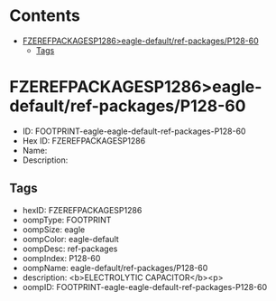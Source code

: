 



Contents
========

* [FZEREFPACKAGESP1286>eagle-default/ref-packages/P128-60](#fzerefpackagesp1286eagle-defaultref-packagesp128-60)
	* [Tags](#tags)

# FZEREFPACKAGESP1286>eagle-default/ref-packages/P128-60

- ID: FOOTPRINT-eagle-eagle-default-ref-packages-P128-60
- Hex ID: FZEREFPACKAGESP1286
- Name: 
- Description: 

## Tags

- hexID: FZEREFPACKAGESP1286
- oompType: FOOTPRINT
- oompSize: eagle
- oompColor: eagle-default
- oompDesc: ref-packages
- oompIndex: P128-60
- oompName: eagle-default/ref-packages/P128-60
- description: &lt;b&gt;ELECTROLYTIC CAPACITOR&lt;/b&gt;&lt;p&gt;
- oompID: FOOTPRINT-eagle-eagle-default-ref-packages-P128-60
